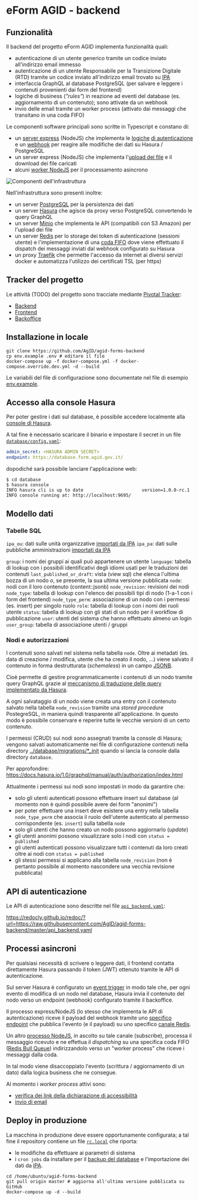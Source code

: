 # eForm AGID - backend

## Funzionalità

Il backend del progetto eForm AGID implementa funzionalità quali:

- autenticazione di un utente generico tramite un codice inviato all'indirizzo email immesso
- autenticazione di un utente Responsabile per la Transizione Digitale (RTD) tramite un codice inviato all'indirizzo email trovato su [IPA](https://indicepa.gov.it)
- interfaccia GraphQL al database PostgreSQL (per salvare e leggere i contenuti provenienti dai form del frontend)
- logiche di business (_"rules"_) in reazione ad eventi del database (es. aggiornamento di un contenuto); sono attivate da un webhook
- invio delle email tramite un worker process (attivato dai messaggi che transitano in una coda FIFO)

Le componenti software principali sono scritte in Typescript e constano di:

- un [server express](../src/servers.ts) (NodeJS) che implementa le [logiche](../src/controllers/auth_ipa.ts) [di autenticazione](../src/controllers/auth_email.ts)
e un [webhook](../src/controllers/graphql_webhook.ts) per reagire alle modifiche dei dati su Hasura / PostgreSQL
- un server express (NodeJS) che implementa l'[upload dei file](../src/uploads/upload-server.ts) e
il download dei file caricati
- alcuni [worker NodeJS](../src/workers/) per il processamento asincrono

![Componenti dell'infrastruttura](./components.svg)

Nell'infrastruttura sono presenti inoltre:

- un server [PostgreSQL](https://www.postgresql.org/) per la persistenza dei dati
- un server [Hasura](https://hasura.io/) che agisce da proxy verso PostgreSQL convertendo le query GraphQL
- un server [Minio](https://min.io/) che implementa le API (compatibili con S3 Amazon) per l'upload dei file
- un server [Redis](https://redis.io/) per lo storage dei token di autenticazione (sessioni utente) 
e l'implementazione di una [coda FIFO](https://github.com/OptimalBits/bull) dove viene effettuato il dispatch dei messaggi
inviati dal webhook configurato su Hasura
- un proxy [Traefik](https://containo.us/traefik/) che permette l'accesso da internet ai diversi servizi docker
e automatizza l'utilizzo dei certificati TSL (per https)

## Tracker del progetto

Le attività (TODO) del progetto sono tracciate mediante [Pivotal Tracker](https://www.pivotaltracker.com):

- [Backend](https://www.pivotaltracker.com/n/projects/2325271)
- [Frontend](https://www.pivotaltracker.com/n/projects/2354762)
- [Backoffice](https://www.pivotaltracker.com/n/projects/2354770)

## Installazione in locale

```shell
git clone https://github.com/AgID/agid-forms-backend
cp env.example .env # editare il file
docker-compose up -f docker-compose.yml -f docker-compose.override.dev.yml -d --build
```

Le variabili del file di configurazione sono documentate
nel file di esempio [env.example](../env.example).

## Accesso alla console Hasura

Per poter gestire i dati sul database, è possibile
accedere localmente alla [console di Hasura](https://docs.hasura.io/1.0/graphql/manual/hasura-cli/hasura_console.html).

A tal fine è necessario scaricare il binario e impostare il secret in un file
[`database/config.yaml`](../database/config.yaml):

```yaml
admin_secret: <HASURA ADMIN SECRET>
endpoint: https://database.form.agid.gov.it/
```

dopodiché sarà possibile lanciare l'applicazione web:

```shell
$ cd database
$ hasura console
INFO hasura cli is up to date                      version=1.0.0-rc.1
INFO console running at: http://localhost:9695/
```

## Modello dati

### Tabelle SQL

`ipa_ou`: dati sulle unità organizzative [importati da IPA](../scripts/ipa-import.sh)
`ipa_pa`: dati sulle pubbliche amministrazioni [importati da IPA](../scripts/ipa-import.sh)

`group`: i nomi dei gruppi ai quali può appartenere un utente
`language`: tabella di lookup con i possibili identificativi degli idiomi usati per le traduzioni dei contenuti
`last_published_or_draft`: vista (view sql) che elenca l'ultima bozza di un nodo _o_, se presente, la sua ultima versione pubblicata
`node`: nodi con il loro contenuto (content::jsonb)
`node_revision`: revisioni dei nodi
`node_type`: tabella di lookup con l'elenco dei possibili tipi di nodo (1-a-1 con i form del frontend)
`node_type_perm`: associazione di un nodo con i permessi (es. insert) per singolo ruolo
`role`: tabella di lookup con i nomi dei ruoli utente
`status`: tabella di lookup con gli stati di un nodo per il workflow di pubblicazione
`user`: utenti del sistema che hanno effettuato almeno un login
`user_group`: tabella di associazione utenti / gruppi

### Nodi e autorizzazioni

I contenuti sono salvati nel sistema nella tabella `node`. Oltre ai metadati
(es. data di creazione / modifica, utente che ha creato il nodo, ...) viene salvato
il contenuto in forma destrutturata (_schemaless_) in un campo [JSONB](https://www.postgresql.org/docs/9.5/functions-json.html).

Cioè permette di gestire programmaticamente i contenuti di un nodo tramite query GraphQL
grazie al [meccanismo di traduzione delle query implementato da Hasura](https://blog.hasura.io/postgres-json-and-jsonb-type-support-on-graphql-41f586e47536/).

A ogni salvataggio di un nodo viene creata una entry con il contenuto salvato nella tabella `node_revision`
tramite una _stored procedure_ PostegreSQL, in maniera quindi trasparente all'applicazione. In questo
modo è possibile conservare e reperire tutte le vecchie versioni di un certo contenuto.

I permessi (CRUD) sui nodi sono assegnati tramite la console di Hasura; vengono salvati automaticamente
nei file di configurazione contenuti nella directory [../database/migrations/*_init](../database/migrations/)
quando si lancia la console dalla directory `database`.

Per approfondire: https://docs.hasura.io/1.0/graphql/manual/auth/authorization/index.html

Attualmente i permessi sui nodi sono impostati in modo da garantire che:

- solo gli utenti autenticati possono effettuare insert sul database (al momento non è quindi possibile avere dei form "anonimi")
- per poter effettuare una insert deve esistere una entry nella tabella `node_type_perm`
che associa il ruolo dell'utente autenticato al permesso corrispondente (es. `insert`) sulla tabella `node`
- solo gli utenti che hanno creato un nodo possono aggiornarlo (_update_)
- gli utenti anonimi possono visualizzare solo i nodi con `status = published`
- gli utenti autenticati possono visualizzare tutti i contenuti da loro creati oltre ai nodi con `status = published`
- gli stessi permessi si applicano alla tabella `node_revision` (non è pertanto possibile al momento nascondere
una vecchia revisione pubblicata)

## API di autenticazione

Le API di autenticazione sono descritte nel file [`api_backend.yaml`](../api_backend.yaml):

https://redocly.github.io/redoc/?url=https://raw.githubusercontent.com/AgID/agid-forms-backend/master/api_backend.yaml

## Processi asincroni

Per qualsiasi necessità di scrivere o leggere dati, il frontend
contatta direttamente Hasura passando il token (JWT) ottenuto tramite le API di autenticazione.

Sul server Hasura è configurato un [event trigger](https://docs.hasura.io/1.0/graphql/manual/event-triggers/index.html)
in modo tale che, per ogni evento di modifica di un nodo nel database, Hasura invia il contenuto 
del nodo verso un endpoint (webhook) configurato tramite il backoffice.

Il processo express/NodeJS (lo stesso che implementa le API di autenticazione) riceve il payload del webhook
tramite uno [specifico endpoint](../src/controllers/graphql_webhook.ts) che pubblica l'evento (e il payload)
su uno specifico [canale Redis](https://redis.io/topics/pubsub).

Un altro [processo NodeJS](../src/workers/node_events_dispatcher.ts), in ascolto su tale canale (subscribe),
processa il messaggio ricevuto e ne effettua il _dispatching_ su una specifica coda FIFO ([Redis Bull Queue](https://github.com/OptimalBits/bull))
indirizzandolo verso un "worker process" che riceve i messaggi dalla coda.

In tal modo viene disaccoppiato l'evento (scrittura / aggiornamento di un dato) dalla logica business
che ne consegue.

Al momento i _worker process_ attivi sono:

- [verifica dei link della dichiarazione di accessibilità](../src/workers/link_verifier_processor.ts)
- [invio di email](../src/workers/email_processor.ts)

## Deploy in produzione

La macchina in produzione deve essere opportunamente configurata;
a tal fine il repository contiene un file [`rc.local`](../docker/compose/rc.local)
che riporta:

- le modifiche da effettuare ai parametri di sistema
- i `cron jobs` da installare per il [backup del database](../scripts/backup-db.sh)
e l'importazione dei dati da [IPA](https://indicepa.gov.it).

```shell
cd /home/ubuntu/agid-forms-backend
git pull origin master # aggiorna all'ultima versione pubblicata su GitHub
docker-compose up -d --build
```
